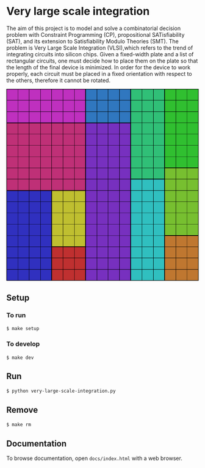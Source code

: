 # Very large scale integration

The aim of this project is to model and solve a combinatorial decision problem with Constraint Programming (CP), propositional SATisfiability (SAT), and its extension to Satisfiability Modulo Theories (SMT). The problem is Very Large Scale Integration (VLSI),which refers to the trend of integrating circuits into silicon chips. Given a fixed-width plate and a list of rectangular circuits, one must decide how to place them on the plate so that the length of the final device is minimized. In order for the device to work properly, each circuit must be placed in a fixed orientation with respect to the others, therefore it cannot be rotated.

![network](report/Images/cover.png)

## Setup

### To run

```console
$ make setup
```

### To develop

```console
$ make dev
```

## Run

```console
$ python very-large-scale-integration.py
```

## Remove

```console
$ make rm
```

## Documentation

To browse documentation, open `docs/index.html` with a web browser.